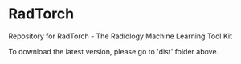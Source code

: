 # RadTorch
Repository for RadTorch - The Radiology Machine Learning Tool Kit

To download the latest version, please go to 'dist' folder above.
